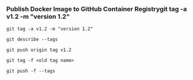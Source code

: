 ### Publish Docker Image to GitHub Container Registrygit tag -a v1.2 -m "version 1.2" 

```
git tag -a v1.2 -m "version 1.2" 
```

```
git describe --tags
```

```
git push origin tag v1.2 
```

```
git tag -f <old tag name>
```

```
git push -f --tags
```

